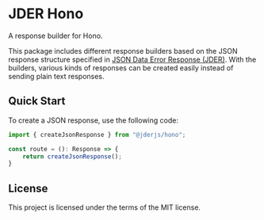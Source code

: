 # JDER Hono

A response builder for Hono.

This package includes different response builders based on the JSON response structure specified in [JSON Data Error Response (JDER)](https://github.com/alpheustangs/jder). With the builders, various kinds of responses can be created easily instead of sending plain text responses.

## Quick Start

To create a JSON response, use the following code:

```ts
import { createJsonResponse } from "@jderjs/hono";

const route = (): Response => {
    return createJsonResponse();
}
```

## License

This project is licensed under the terms of the MIT license.
